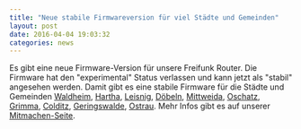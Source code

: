 ```yaml
---
title: "Neue stabile Firmwareversion für viel Städte und Gemeinden"
layout: post
date: 2016-04-04 19:03:32
categories: news
---
```


Es gibt eine neue Firmware-Version für unsere Freifunk Router. Die Firmware hat den "experimental" Status verlassen und kann jetzt als "stabil" angesehen werden.
Damit gibt es eine stabile Firmware für die Städte und Gemeinden
[Waldheim](http://firmware.freifunk-mittelsachsen.de/stable/waldheim/),
[Hartha](http://firmware.freifunk-mittelsachsen.de/stable/hartha/),
[Leisnig](http://firmware.freifunk-mittelsachsen.de/stable/leisnig/),
[Döbeln](http://firmware.freifunk-mittelsachsen.de/stable/doebeln/),
[Mittweida](http://firmware.freifunk-mittelsachsen.de/stable/mittweida/),
[Oschatz](http://firmware.freifunk-mittelsachsen.de/stable/oschatz/),
[Grimma](http://firmware.freifunk-mittelsachsen.de/stable/grimma/),
[Colditz](http://firmware.freifunk-mittelsachsen.de/stable/colditz/),
[Geringswalde](http://firmware.freifunk-mittelsachsen.de/stable/geringswalde/),
[Ostrau](http://firmware.freifunk-mittelsachsen.de/stable/ostrau/).
Mehr Infos gibt es auf unserer [Mitmachen-Seite](/mitmachen).
